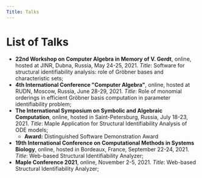 ```yaml
---
Title: Talks
---
```


# List of Talks

- __22nd Workshop on Computer Algebra in Memory of V. Gerdt__, online, hosted at JINR, Dubna, Russia, May 24-25, 2021. _Title_: Software for structural identifiability analysis: role of Gröbner bases and characteristic sets;
- __4th International Conference "Computer Algebra"__, online, hosted at RUDN, Moscow, Russia, June 28-29, 2021. _Title_: Role of monomial orderings in efficient Gröbner basis computation in parameter identifiability problem;
- __The International Symposium on Symbolic and Algebraic Computation__, online, hosted in Saint-Petersburg, Russia, July 18-23, 2021. _Title_: Maple Application for Structural Identifiability Analysis of ODE models;
    - **Award:** Distinguished Software Demonstration Award
- __19th International Conference on Computational Methods in Systems Biology__, online, hosted in Bordeaux, France, September 22-24, 2021. _Title_: Web-based Structural Identifiability Analyzer;
- __Maple Conference 2021__, online, November 2-5, 2021. _Title_: Web-based Structural Identifiability Analyzer;